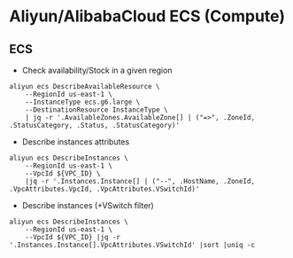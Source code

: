 # Aliyun/AlibabaCloud ECS (Compute)

## ECS

- Check availability/Stock in a given region

``` shell
aliyun ecs DescribeAvailableResource \
    --RegionId us-east-1 \
    --InstanceType ecs.g6.large \
    --DestinationResource InstanceType \
    | jq -r '.AvailableZones.AvailableZone[] | ("=>", .ZoneId, .StatusCategory, .Status, .StatusCategory)'
```

- Describe instances attributes

``` shell
aliyun ecs DescribeInstances \
    --RegionId us-east-1 \
    --VpcId ${VPC_ID} \
    |jq -r '.Instances.Instance[] | ("--", .HostName, .ZoneId, .VpcAttributes.VpcId, .VpcAttributes.VSwitchId)'
```

- Describe instances (+VSwitch filter)

``` shell
aliyun ecs DescribeInstances \
    --RegionId us-east-1 \
    --VpcId ${VPC_ID} |jq -r '.Instances.Instance[].VpcAttributes.VSwitchId' |sort |uniq -c
```
